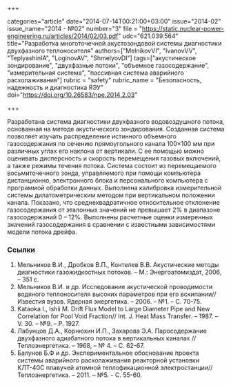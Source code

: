 +++

categories="article"
date="2014-07-14T00:21:00+03:00"
issue="2014-02"
issue_name="2014 - №02"
number="3"
file = "https://static.nuclear-power-engineering.ru/articles/2014/02/03.pdf"
udc="621.039.564"
title="Разработка многоточечной акустозондовой системы диагностики двухфазного теплоносителя"
authors=["MelnikovVI", "IvanovVV", "TeplyashinIA", "LoginovAV", "ShmelyovDI"]
tags=["акустическое зондирование", "двухфазные потоки", "объемное газосодержание", "измерительная система", "пассивная система аварийного расхолаживания"]
rubric = "safety"
rubric_name = "Безопасность, надежность и диагностика ЯЭУ"
doi="https://doi.org/10.26583/npe.2014.2.03"

+++

Разработана система диагностики двухфазного водовоздушного потока, основанная на методе акустического зондирования. Созданная система позволяет изучать распределение истинного объемного газосодержания по сечению прямоугольного канала 100×100 мм при различных углах его наклона от вертикали. С ее помощью можно оценивать дисперсность и скорость перемещения газовых включений, а также режимы течения потока. Система состоит из перемещаемого восьмиточечного зонда, управляемого при помощи компьютера дистанционно, электронного блока и персонального компьютера с программой обработки данных. Выполнена калибровка измерительной системы дилатометрическим методом при вертикальном положении канала. Показано, что среднеквадратичное относительное отклонение газосодержания от эталонных значений не превышает 2% в диапазоне газосодержаний 0 – 12%. Выполнены расчетные оценки измеренных значений газосодержания в сравнении с известными зависимостями модели потока дрейфа.

### Ссылки

1. Мельников В.И., Дробков В.П., Контелев В.В. Акустические методы диагностики газожидкостных потоков. – М.: Энергоатомиздат, 2006, – 351 с.
2. Мельников В.И. и др. Исследование акустической проводимости водяного теплоносителя высоких параметров при его вскипании// Известия вузов. Ядерная энергетика. – 2006. – №1. – С. 70-75.
3. Kataoka I., Ishii M. Drift Flux Model to Large Diameter Pipe and New Correlation for Pool Void Fraction// Int. J. Heat Mass Transfer. – 1987. – V. 30. – №9. – P. 1927.
4. Лабунцов Д.А., Корнюхин И.П., Захарова Э.А. Паросодержание двухфазного адиабатного потока в вертикальных каналах // Теплоэнергетика. – 1968, – № 4. – С. 62-67.
5. Балунов Б.Ф и др. Экспериментальное обоснование проекта системы аварийного расхолаживания реакторной установки КЛТ-40С плавучей атомной теплофикационной электростанции// Теплоэнергетика. – 2011. – №5. - С. 55-60.